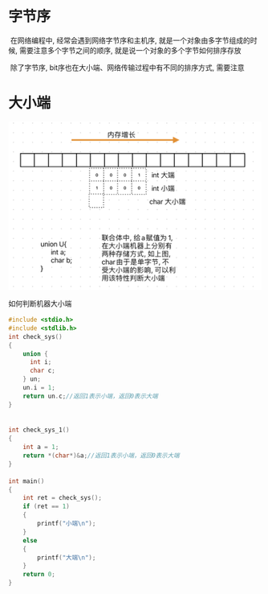 # 字节序

​	在网络编程中, 经常会遇到网络字节序和主机序, 就是一个对象由多字节组成的时候,  需要注意多个字节之间的顺序, 就是说一个对象的多个字节如何排序存放

​	除了字节序, bit序也在大小端、网络传输过程中有不同的排序方式, 需要注意

# 大小端

![image-20230824120036227](img/字节序/image-20230824120036227.png)



如何判断机器大小端

```c
#include <stdio.h>
#include <stdlib.h>
int check_sys()
{
    union {
      int i;
      char c;
    } un;
    un.i = 1;
    return un.c;//返回1表示小端，返回0表示大端
}


int check_sys_1()
{
    int a = 1;
    return *(char*)&a;//返回1表示小端，返回0表示大端
}

int main()
{
    int ret = check_sys();
    if (ret == 1)
    {
        printf("小端\n");
    }
    else
    {
        printf("大端\n");
    }
    return 0;
}
```

